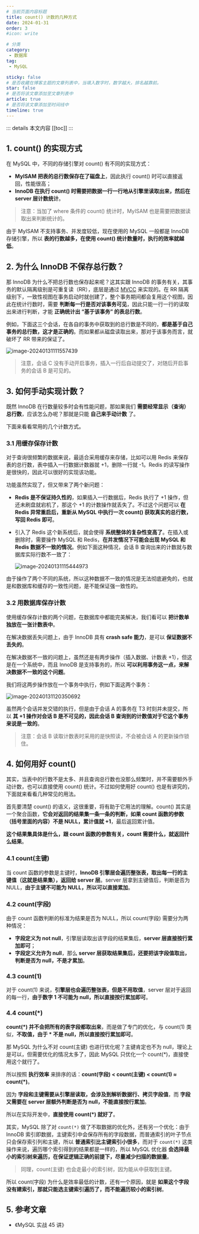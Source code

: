 ```yaml
---
# 当前页面内容标题
title: count() 计数的几种方式
date: 2024-01-31
order: 3
#icon: write

# 分类
category:
 - 数据库
tag:
 - MySQL

sticky: false
# 是否收藏在博客主题的文章列表中，当填入数字时，数字越大，排名越靠前。
star: false
# 是否将该文章添加至文章列表中
article: true
# 是否将该文章添加至时间线中
timeline: true
---
```


 
::: details 本文内容
[[toc]]
:::


## 1. count() 的实现方式

在 MySQL 中，不同的存储引擎对 count() 有不同的实现方式：

- **MyISAM 把表的总行数保存在了磁盘上**，因此执行 count() 时可以直接返回，性能很高；
- **InnoDB 在执行 count() 时需要把数据一行一行地从引擎里读取出来，然后在 server 层计数统计**。

> 注意：当加了 where 条件的 count() 统计时，MyISAM 也是需要把数据读取出来判断统计的。

由于 MyISAM 不支持事务、并发度较低，现在使用的 MySQL 一般都是 InnoDB 存储引擎，所以 **表的行数越多，在使用 count() 统计数量时，执行的效率就越低**。

## 2. 为什么 InnoDB 不保存总行数？

那 InnoDB 为什么不把总行数也保存起来呢？这其实跟 InnoDB 的事务有关，其事务的默认隔离级别是可重复读（RR），底层是通过 [MVCC](https://code.0x3f4.run/backend/database/mysql/transaction/%E9%9A%94%E7%A6%BB%E7%BA%A7%E5%88%AB%E7%9A%84%E5%AE%9E%E7%8E%B0%E5%8E%9F%E7%90%86.html#_2-mvcc-%E5%A6%82%E4%BD%95%E5%B7%A5%E4%BD%9C) 来实现的。在 RR 隔离级别下，一致性视图在事务启动时就创建了，整个事务期间都会复用这个视图，因此在统计行数时，需要 **判断每一行是否对该事务可见**，因此只能一行一行的读取出来进行判断，才能 **正确统计出 “基于该事务” 的表总行数**。

例如，下面这三个会话，在各自的事务中获取到的总行数是不同的，**都是基于自己事务的总行数，这才是正确的**。而如果都从磁盘读取出来，那对于该事务而言，就破坏了 RR 带来的保证了。

![image-20240131111557439](https://run-notes.oss-cn-beijing.aliyuncs.com/notes/%E5%9F%BA%E7%A1%80%2Fcount()%20%E8%AE%A1%E6%95%B0%E7%9A%84%E5%87%A0%E7%A7%8D%E6%96%B9%E5%BC%8F.assets-2024_01_31-1706670960.png)

> 注意，会话 C 没有手动开启事务，插入一行后自动提交了，对随后开启事务的会话 B 是可见的。

## 3. 如何手动实现计数？

既然 InnoDB 在行数量较多时会有性能问题，那如果我们 **需要经常显示（查询）总行数**，应该怎么办呢？那就是只能 **自己来手动计数** 了。

下面来看看常用的几个计数方式。

### 3.1 用缓存保存计数

对于查询很频繁的数据来说，最适合采用缓存来存储，比如可以用 Redis 来保存表的总行数，表中插入一行数据计数器就 +1，删除一行就 -1。Redis 的读写操作是很快的，因此可以很好的实现该功能。

功能虽然实现了，但又带来了两个新问题：

- **Redis 是不保证持久性的**，如果插入一行数据后，Redis 执行了 +1 操作，但还未刷盘就宕机了，那这个 +1 的计数操作就丢失了。不过这个问题可以 **在 Redis 异常重启后，重新从 MySQL 中执行一次 count() 获取真实的总行数，写回 Redis 即可**。

- 引入了 Redis 这个新系统后，就会使得 **系统整体的复杂性变高了**。在插入或删除时，需要操作 MySQL 和 Redis，**在并发情况下可能会出现 MySQL 和 Redis 数据不一致的情况**。例如下面这种情况，会话 B 查询出来的计数就与数据库实际行数不一致了：

  ![image-20240131115444973](https://run-notes.oss-cn-beijing.aliyuncs.com/notes/%E5%9F%BA%E7%A1%80%2Fcount()%20%E8%AE%A1%E6%95%B0%E7%9A%84%E5%87%A0%E7%A7%8D%E6%96%B9%E5%BC%8F.assets-2024_01_31-1706673286.png)

由于操作了两个不同的系统，所以这种数据不一致的情况是无法彻底避免的，也就是和数据库和缓存的一致性问题，是不能保证强一致性的。

### 3.2 用数据库保存计数

使用缓存保存计数的两个问题，在数据库中都能完美解决，我们看可以 **把计数单独放在一张计数表中**。

在解决数据丢失问题上，由于 InnoDB 具有 **crash safe 能力**，是可以 **保证数据不丢失的**。

在解决数据不一致的问题上，虽然还是有两步操作（插入数据、计数表 +1），但这是在一个系统中，而且 InnoDB 是支持事务的，所以 **可以利用事务这一点，来解决数据不一致的这个问题**。

我们将这两步操作放在一个事务中执行，例如下面这两个事务：

![image-20240131120350692](https://run-notes.oss-cn-beijing.aliyuncs.com/notes/%E5%9F%BA%E7%A1%80%2Fcount()%20%E8%AE%A1%E6%95%B0%E7%9A%84%E5%87%A0%E7%A7%8D%E6%96%B9%E5%BC%8F.assets-2024_01_31-1706673832.png)

虽然两个会话并发交错的执行，但是由于会话 A 的事务在 T3 时刻并未提交，所以 **其 +1 操作对会话 B 是不可见的，因此会话 B 查询到的计数值对于它这个事务来说是一致的**。

> 注意：会话 B 读取计数表时采用的是快照读，不会被会话 A 的更新操作锁住。

## 4. 如何用好 count()

其实，当表中的行数不是太多、并且查询总行数也没那么频繁时，并不需要额外手动计数，也可以直接使用 count() 统计。不过如何使用好 count() 也是有讲究的，下面就来看看几种常见的用法。

首先要清楚 count() 的语义，这很重要，将有助于它用法的理解。count() 其实是一个聚合函数，**它会对返回的结果集一条一条的判断，如果 count 函数的参数（括号里面的内容）不是 NULL，累计值就 +1**，最后返回累计值。

**这个结果集具体是什么，跟 count 函数的参数有关，count 需要什么，就返回什么结果**。

### 4.1 count(主键)

当 count 函数的参数是主键时，**InnoDB 引擎层会遍历整张表，取出每一行的主键值（这就是结果集），返回给 server 层**。server 层拿到主键值后，判断是否为 NULL，**由于主键不可能为 NULL，所以可以直接累加**。

### 4.2 count(字段)

由于 count 函数判断的标准为结果是否为 NULL，所以 count(字段) 需要分为两种情况：

- **字段定义为 not null**，引擎层读取出该字段的结果集后，**server 层直接按行累加即可**；
- **字段定义允许为 null**，那么 **server 层获取结果集后，还要把该字段值取出，判断是否为 null，不是才累加**。

### 4.3 count(1)

对于 count(1) 来说，**引擎层也会遍历整张表，但是不用取值**，server 层对于返回的每一行，**由于数字 1 不可能为 null，所以直接按行累加即可**。

### 4.4 count(*)

**count(*) 并不会把所有的表字段都取出来**，而是做了专门的优化，与 count(1) 类似，**不取值，由于 * 不是 null，所以直接按行累加即可**。

那 MySQL 为什么不对 count(主键) 也进行优化呢？主键肯定也不为 null，理论上是可以，但需要优化的情况太多了，因此 MySQL 只优化一个 count(*)，直接使用这个就行了。

所以按照 **执行效率** 来排序的话：**count(字段) < count(主键) < count(1) ≈ count(*)**。

因为 **字段和主键需要从引擎层读取，会涉及到解析数据行、拷贝字段值**，而 **字段又需要在 server 层额外判断是否为 null，不能直接按行累加**。

所以在实际开发中，**直接使用 count(*) 就好了**。

其实，MySQL 除了对 `count(*)` 做了不取数据的优化外，还有另一个优化：由于 InnoDB 索引即数据，主键索引中会保存所有的字段数据，而普通索引的叶子节点只会保存索引列和主键，所以 **普通索引比主键索引小很多**，而对于 `count(*)` 这类操作来说，遍历哪个索引得到的结果都是一样的，所以 MySQL 优化器 **会选择最小的索引树来遍历，在保证逻辑正确的前提下，尽量减少扫描的数据量**。

> 同理，count(主键) 也会走最小的索引树，因为能从中获取到主键。

所以 count(字段) 为什么是效率最低的计数，还有一个原因，就是 **如果这个字段没有建索引，那就只能选主键索引遍历了，而不能遍历较小的索引树**。

## 5. 参考文章

- 《MySQL 实战 45 讲》

